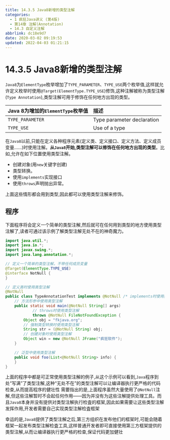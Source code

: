 ```yaml
---
title: 14.3.5 Java8新增的类型注解
categories: 
  - 1 疯狂Java讲义 (第4版)
  - 第14章 注解(Annotation)
  - 14.3 自定义注解
abbrlink: dc18e9d7
date: 2020-03-02 09:19:53
updated: 2022-04-03 01:21:15
---
```

# 14.3.5 Java8新增的类型注解
`Java8`为`ElementType`枚举增加了`TYPE_PARAMETER`、`TYPE_USE`两个枚举值,这样就允许定义枚举时使用`@Target(ElementType.TYPE_USE`)修饰,这种注解被称为类型注解(`Type Annotation`),类型注解可用于修饰在任何地方出现的类型。


|Java 8为增加的`ElementType`枚举值|描述|
|:--|:--|
|`TYPE_PARAMETER`|Type parameter declaration|
|`TYPE_USE`|Use of a type|

在`Java8`以前,只能在定义各种程序元素(定义类、定义接口、定义方法、定义成员变量……)时使用注解。**从`Java8`开始,类型注解可以修饰在任何地方出现的类型**。比如,允许在如下位置使用类型注解。
- 创建对象(用`new`关键字创建)
- 类型转换。
- 使用`implements`实现接口
- 使用`throws`声明抛出异常。

上面这些情形都会用到类型,因此都可以使用类型注解来修饰。

## 程序
下面程序将会定义一个简单的类型注解,然后就可在任何用到类型的地方使用类型注解了,读者可通过该示例了解类型注解无处不在的神奇魔力。
```java
import java.util.*;
import java.io.*;
import javax.swing.*;
import java.lang.annotation.*;

// 定义一个简单的类型注解，不带任何成员变量
@Target(ElementType.TYPE_USE)
@interface NotNull {
}

// 定义类时使用类型注解
@NotNull
public class TypeAnnotationTest implements @NotNull /* implements时使用类型注解 */ Serializable {
    // 方法形参中使用类型注解
    public static void main(@NotNull String[] args)
            // throws时使用类型注解
            throws @NotNull FileNotFoundException {
        Object obj = "fkjava.org";
        // 强制类型转换时使用类型注解
        String str = (@NotNull String) obj;
        // 创建对象时使用类型注解
        Object win = new @NotNull JFrame("疯狂软件");
    }

    // 泛型中使用类型注解
    public void foo(List<@NotNull String> info) {
    }
}
```
上面的程序中都是可正常使用类型注解的例子,从这个示例可以看到,`Java`程序到处“写满”了类型注解,这种“无处不在”的类型注解可以让编译器执行更严格的代码检查,从而提高程序的健壮性
需要指出的是,上面程序虽然大量使用了`@NotNull`注解,但这些注解暂时不会起任何作用——因为并没有为这些注解提供处理工具。而且`Java8`本身并没有提供对类型注解执行检査的框架,因此如果需要让这些类型注解发挥作用,开发者需要自己实现类型注解检査框架

幸运的是,`Java8`提供了类型注解之后,第三方组织在发布他们的框架时,可能会随着框架一起发布类型注解检査工具,这样普通开发者即可直接使用第三方框架提供的类型注解,从而让编译器执行更严格的检查,保证代码更加健壮
